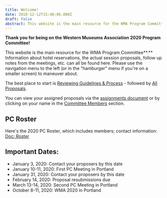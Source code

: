 ```yaml
---
title: Welcome!
date: 2018-12-12T15:40:06.000Z
draft: false
abstract: This website is the main resource for the WMA Program Committee.
---
```

**Thank you for being on the Western Museums Association 2020 Program Committee!** 

This website is the main resource for the WMA Program Committee**.** Information about hotel reservations, the actual session proposals, follow up notes from the meetings, etc. can all be found here. Please use the navigation menu to the left (or in the "hamburger" menu if you're on a smaller screen) to maneuver about.

The best place to start is [Reviewing Guidelines & Process](https://pc.westmuse.org/pc-materials/) - followed by [All Proposals](/proposals/).

You can view your assigned proposals via the [assignments document](https://pc.westmuse.org/docs/WMA2019_assignments.xlsx) or by clicking on your name in the [Committee Members](/pc-members/) section.

## PC Roster

Here's the 2020 PC Roster, which includes members; contact information:
[Doc: Roster](/images/uploads/wma2019-pc-roster.xlsx)

## Important Dates:

* January 3, 2020: Contact your proposers by this date
* January 10-11, 2020: First PC Meeting in Portland
* January 31, 2020: Contact your proposers by this date
* February 14, 2020: Proposal resubmissions due
* March 13-14, 2020: Second PC Meeting in Portland
* October 8-11, 2020: WMA 2020 in Portland

